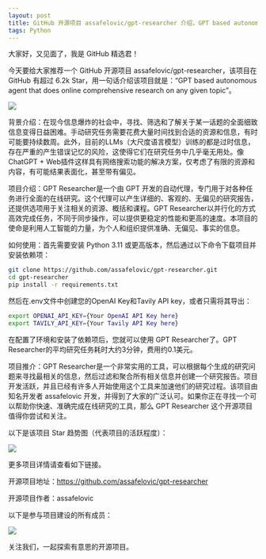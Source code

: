 ```yaml
---
layout: post
title: GitHub 开源项目 assafelovic/gpt-researcher 介绍，GPT based autonomous agent that does online comprehensive research on any given topic
tags: Python
---
```


大家好，又见面了，我是 GitHub 精选君！

今天要给大家推荐一个 GitHub 开源项目 assafelovic/gpt-researcher，该项目在 GitHub 有超过 6.2k Star，用一句话介绍该项目就是：“GPT based autonomous agent that does online comprehensive research on any given topic”。


![](https://cowriter-images.s3.amazonaws.com/architecture.png)



背景介绍：在现今信息爆炸的社会中，寻找、筛选和了解关于某一话题的全面细致信息变得日益困难。手动研究任务需要花费大量时间找到合适的资源和信息，有时可能要持续数周。此外，目前的LLMs（大尺度语言模型）训练的都是过时信息，存在严重的产生错误记忆的风险，这使得它们在研究任务中几乎毫无用处。像ChatGPT + Web插件这样具有网络搜索功能的解决方案，仅考虑了有限的资源和内容，有可能结果表面化，甚至带有偏见。

项目介绍：GPT Researcher是一个由 GPT 开发的自动代理，专门用于对各种任务进行全面的在线研究。这个代理可以产生详细的、客观的、无偏见的研究报告，还提供选项用于关注相关的资源、概括和课程。GPT Researcher以并行化的方式高效完成任务，不同于同步操作，可以提供更稳定的性能和更高的速度。本项目的使命是利用人工智能的力量，为个人和组织提供准确、无偏见、事实的信息。

如何使用：首先需要安装 Python 3.11 或更高版本，然后通过以下命令下载项目并安装依赖项：
```bash
git clone https://github.com/assafelovic/gpt-researcher.git
cd gpt-researcher
pip install -r requirements.txt
```
然后在.env文件中创建您的OpenAI Key和Tavily API key，或者只需将其导出：
```bash
export OPENAI_API_KEY={Your OpenAI API Key here}
export TAVILY_API_KEY={Your Tavily API Key here}
```
在配置了环境和安装了依赖项后，您就可以使用 GPT Researcher了。GPT Researcher的平均研究任务耗时大约3分钟，费用约0.1美元。

项目推介：GPT Researcher是一个非常实用的工具，可以根据每个生成的研究问题来寻找最相关的信息，然后过滤和聚合所有相关信息并创建一个研究报告。项目开发活跃，并且已经有许多人开始使用这个工具来加速他们的研究过程。该项目由知名开发者 assafelovic 开发，并得到了大家的广泛认可。如果你正在寻找一个可以帮助你快速、准确完成在线研究的工具，那么 GPT Researcher 这个开源项目值得你尝试和关注。


以下是该项目 Star 趋势图（代表项目的活跃程度）：

![](https://api.star-history.com/svg?repos=assafelovic/gpt-researcher&type=Timeline)

更多项目详情请查看如下链接。

开源项目地址：https://github.com/assafelovic/gpt-researcher 

开源项目作者：assafelovic

以下是参与项目建设的所有成员：

![](https://contrib.rocks/image?repo=assafelovic/gpt-researcher)

关注我们，一起探索有意思的开源项目。

